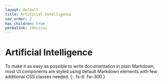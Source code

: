 ```yaml
---
layout: default
title: Artificial Intelligence
nav_order: 2
has_children: true
permalink: /docs/ai
---
```


# Artificial Intelligence

To make it as easy as possible to write documentation in plain Markdown, most UI components are styled using default Markdown elements with few additional CSS classes needed.
{: .fs-6 .fw-300 }